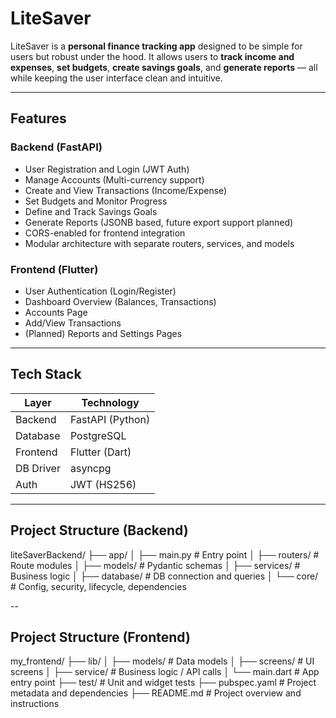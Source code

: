# LiteSaver 

LiteSaver is a **personal finance tracking app** designed to be simple for users but robust under the hood. It allows users to **track income and expenses**, **set budgets**, **create savings goals**, and **generate reports** — all while keeping the user interface clean and intuitive.

---

## Features

### Backend (FastAPI)
- User Registration and Login (JWT Auth)
- Manage Accounts (Multi-currency support)
- Create and View Transactions (Income/Expense)
- Set Budgets and Monitor Progress
- Define and Track Savings Goals
- Generate Reports (JSONB based, future export support planned)
- CORS-enabled for frontend integration
- Modular architecture with separate routers, services, and models

### Frontend (Flutter)
- User Authentication (Login/Register)
- Dashboard Overview (Balances, Transactions)
- Accounts Page
- Add/View Transactions
- (Planned) Reports and Settings Pages

---

## Tech Stack

| Layer        | Technology      |
|--------------|-----------------|
| Backend      | FastAPI (Python)|
| Database     | PostgreSQL      |
| Frontend     | Flutter (Dart)  |
| DB Driver    | asyncpg         |
| Auth         | JWT (HS256)     |

---

## Project Structure (Backend)
liteSaverBackend/
├── app/
│ ├── main.py # Entry point
│ ├── routers/ # Route modules
│ ├── models/ # Pydantic schemas
│ ├── services/ # Business logic
│ ├── database/ # DB connection and queries
│ └── core/ # Config, security, lifecycle, dependencies

--

## Project Structure (Frontend)
my_frontend/
├── lib/
│ ├── models/ # Data models
│ ├── screens/ # UI screens
│ ├── service/ # Business logic / API calls
│ └── main.dart # App entry point
├── test/ # Unit and widget tests
├── pubspec.yaml # Project metadata and dependencies
├── README.md # Project overview and instructions



